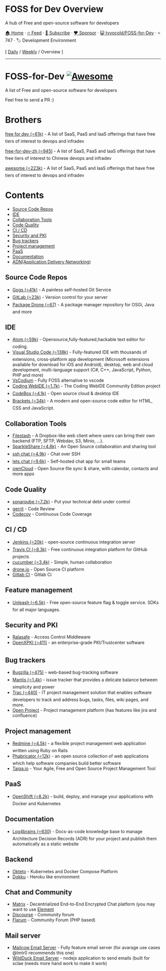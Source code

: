 # FOSS for Dev Overview

A hub of Free and open-source software for developers

[🏠 Home](/README.md) · [🔥 Feed](https://www.trackawesomelist.com/tvvocold/FOSS-for-Dev/rss.xml) · [📮 Subscribe](https://trackawesomelist.us17.list-manage.com/subscribe?u=d2f0117aa829c83a63ec63c2f&id=36a103854c) · [❤️  Sponsor](https://github.com/sponsors/theowenyoung) · [😺 tvvocold/FOSS-for-Dev](https://github.com/tvvocold/FOSS-for-Dev) · ⭐ 747 · 🏷️ Development Environment

[ [Daily](/content/tvvocold/FOSS-for-Dev/README.md) / [Weekly](/content/tvvocold/FOSS-for-Dev/week/README.md) / Overview ]

---

# FOSS-for-Dev  [![Awesome](https://cdn.rawgit.com/sindresorhus/awesome/d7305f38d29fed78fa85652e3a63e154dd8e8829/media/badge.svg)](https://github.com/sindresorhus/awesome)

A list of Free and open-source software for developers

Feel free to send a PR :)

# Brothers

[free for dev (⭐61k)](https://github.com/ripienaar/free-for-dev) - A list of SaaS, PaaS and IaaS offerings that have free tiers of interest to devops and infradev

[free-for-dev-zh (⭐945)](https://github.com/qinghuaiorg/free-for-dev-zh) - A list of SaaS, PaaS and IaaS offerings that have free tiers of interest to Chinese devops and infradev

[awesome (⭐223k)](https://github.com/sindresorhus/awesome) - A list of SaaS, PaaS and IaaS offerings that have free tiers of interest to devops and infradev

# Contents

*   [Source Code Repos](#source-code-repos)
*   [IDE](#ide)
*   [Collaboration Tools](#collaboration-tools)
*   [Code Quality](#code-quality)
*   [CI / CD](#ci--cd)
*   [Security and PKI](#security-and-pki)
*   [Bug trackers](#bug-trackers)
*   [Project management](#project-management)
*   [PaaS](#paas)
*   [Documentation](#documentation)
*   [ADN(Application Delivery Networking)](#adn)

## Source Code Repos

*   [Gogs (⭐41k)](https://github.com/gogits/gogs)  - A painless self-hosted Git Service
*   [GitLab (⭐23k)](https://github.com/gitlabhq/gitlabhq) - Version control for your server
*   [Package Drone (⭐67)](https://github.com/eclipse/packagedrone) - A package manager repository for OSGi, Java and more

## IDE

*   [Atom (⭐59k)](https://github.com/atom/atom) - Opensource,fully-featured,hackable text editor for coding.
*   [Visual Studio Code (⭐138k)](https://github.com/Microsoft/vscode) - Fully-featured IDE with thousands of extensions, cross-platform app development (Microsoft extensions available for download for iOS and Android), desktop, web and cloud development, multi-language support (C#, C++, JavaScript, Python, PHP and more)
*   [VsCodium](https://vscodium.com/) - Fully FOSS alternative to vscode
*   [Coding WebIDE (⭐1.7k)](https://github.com/Coding/WebIDE) - The Coding WebIDE Community Edition project
*   [CodeBox (⭐4.1k)](https://github.com/CodeboxIDE/codebox) - Open source cloud & desktop IDE
*   [Brackets (⭐34k)](https://github.com/adobe/brackets) -  A modern and open-source code editor for HTML, CSS and JavaScript.

## Collaboration Tools

*   [Filestash](http://www.filestash.app) - A Dropbox-like web client where users can bring their own backend (FTP, SFTP, Webdav, S3, Minio, ...).
*   [SparkleShare (⭐4.8k)](https://github.com/hbons/SparkleShare) - An Open Source collaboration and sharing tool
*   [ssh chat (⭐4.9k)](https://github.com/shazow/ssh-chat) - Chat over SSH
*   [lets chat (⭐9.6k)](https://github.com/sdelements/lets-chat) - Self-hosted chat app for small teams
*   [ownCloud](https://owncloud.org) - Open Source file sync & share, with calendar, contacts and more apps

## Code Quality

*   [sonarqube (⭐7.2k)](https://github.com/SonarSource/sonarqube) - Put your technical debt under control
*   [gerrit](https://gerrit.googlesource.com/) - Code Review
*   [Codecov](https://codecov.io/) - Continuous Code Coverage

## CI / CD

*   [Jenkins (⭐20k)](https://github.com/jenkinsci/jenkins) - open-source continuous integration server
*   [Travis CI (⭐8.3k)](https://github.com/travis-ci/travis-ci) - Free continuous integration platform for GitHub projects
*   [cucumber (⭐3.4k)](https://github.com/cucumber/cucumber) - Simple, human collaboration
*   [drone.io](https://drone.io) - Open Source CI platform
*   [Gitlab CI](https://docs.gitlab.com/ee/ci/) - Gitlab Ci

## Feature management

*   [Unleash (⭐6.5k)](https://github.com/Unleash/unleash) - Free open-source feature flag & toggle service. SDKs for all major languages.

## Security and PKI

*   [Ralasafe](http://sourceforge.net/projects/ralasafe/) - Access Control Middleware
*   [OpenXPKI (⭐411)](https://github.com/openxpki/openxpki) - an enterprise-grade PKI/Trustcenter software

## Bug trackers

*   [Bugzilla (⭐475)](https://github.com/bugzilla/bugzilla) - web-based bug-tracking software
*   [Mantis (⭐1.4k)](https://github.com/mantisbt/mantisbt) - issue tracker that provides a delicate balance between simplicity and power
*   [Trac (⭐440)](https://github.com/edgewall/trac) - IT project management solution that enables software developers to track and address bugs, tasks, files, wiki pages, and more.
*   [Open Project](https://www.openproject.org) - Project management platform (has features like jira and confluence)

## Project management

*   [Redmine (⭐4.5k)](https://github.com/redmine/redmine) - a flexible project management web application written using Ruby on Rails
*   [Phabricator (⭐12k)](https://github.com/phacility/phabricator) - an open source collection of web applications which help software companies build better software
*   [Taiga.io](https://github.com/taigaio) - Your Agile, Free and Open Source Project Management Tool

## PaaS

*   [OpenShift (⭐8.2k)](https://github.com/openshift/origin) - build, deploy, and manage your applications with Docker and Kubernetes

## Documentation

*   [Log4brains (⭐630)](https://github.com/thomvaill/log4brains) - Docs-as-code knowledge base to manage Architecture Decision Records (ADR) for your project and publish them automatically as a static website

## Backend

*   [Okteto](https://www.okteto.com/) - Kubernetes and Docker Compose Platform
*   [Dokku](https://dokku.com/) - Heroku like environment

## Chat and Community

*   [Matrix](https://matrix.org) - Decentrialized End-to-End Encrypted Chat platform (you may want to use [Element](https://element.io/)
*   [Discourse](https://discourse.org) - Community forum
*   [Flarum](https://flarum.org) - Community Forum (PHP based)

## Mail server

*   [Mailcow Email Server](https://mailcow.email/) - Fully feature email server (for avarage use cases @lmtr0 recommends this one)
*   [WildDuck Email Server](https://wildduck.email/) - nodejs application to send emails (built for sclae (needs more hand work to make it work)

